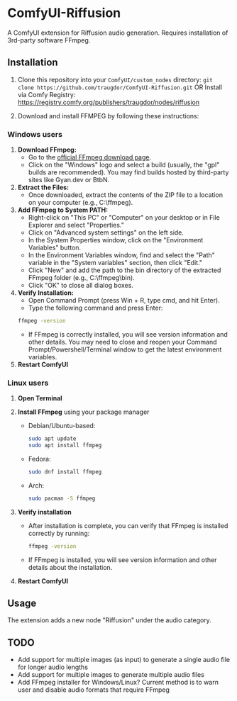 # ComfyUI-Riffusion

A ComfyUI extension for Riffusion audio generation. Requires installation of 3rd-party software FFmpeg.

## Installation

1. Clone this repository into your `ComfyUI/custom_nodes` directory:
```git clone https://github.com/traugdor/ComfyUI-Riffusion.git```
OR
Install via Comfy Registry: https://registry.comfy.org/publishers/traugdor/nodes/riffusion

2. Download and install FFMPEG by following these instructions:

### Windows users

1. **Download FFmpeg:**
    * Go to the [official FFmpeg download page](https://ffmpeg.org/download.html).
    * Click on the "Windows" logo and select a build (usually, the "gpl" builds are recommended). You may find builds hosted by third-party sites like Gyan.dev or BtbN.
2. **Extract the Files:**
    * Once downloaded, extract the contents of the ZIP file to a location on your computer (e.g., C:\ffmpeg).
3. **Add FFmpeg to System PATH:**
    * Right-click on "This PC" or "Computer" on your desktop or in File Explorer and select "Properties."
    * Click on "Advanced system settings" on the left side.
    * In the System Properties window, click on the "Environment Variables" button.
    * In the Environment Variables window, find and select the "Path" variable in the "System variables" section, then click "Edit."
    * Click "New" and add the path to the bin directory of the extracted FFmpeg folder (e.g., C:\ffmpeg\bin).
    * Click "OK" to close all dialog boxes.
4. **Verify Installation:**
    * Open Command Prompt (press Win + R, type cmd, and hit Enter).
    * Type the following command and press Enter:
    ```bash
    ffmpeg -version
    ```
    * If FFmpeg is correctly installed, you will see version information and other details. You may need to close and reopen your Command Prompt/Powershell/Terminal window to get the latest environment variables.
5. **Restart ComfyUI**

### Linux users

1. **Open Terminal**
2. **Install FFmpeg** using your package manager
    * Debian/Ubuntu-based:
        ```bash
        sudo apt update
        sudo apt install ffmpeg
        ```
    * Fedora:
        ```bash
        sudo dnf install ffmpeg 
        ```
    * Arch:
        ```bash
        sudo pacman -S ffmpeg
        ```
3. **Verify installation**
    * After installation is complete, you can verify that FFmpeg is installed correctly by running:
        ```bash
        ffmpeg -version
        ```
    * If FFmpeg is installed, you will see version information and other details about the installation.

4. **Restart ComfyUI**

## Usage

The extension adds a new node "Riffusion" under the audio category.

## TODO
- Add support for multiple images (as input) to generate a single audio file for longer audio lengths
- Add support for multiple images to generate multiple audio files
- Add FFmpeg installer for Windows/Linux? Current method is to warn user and disable audio formats that require FFmpeg